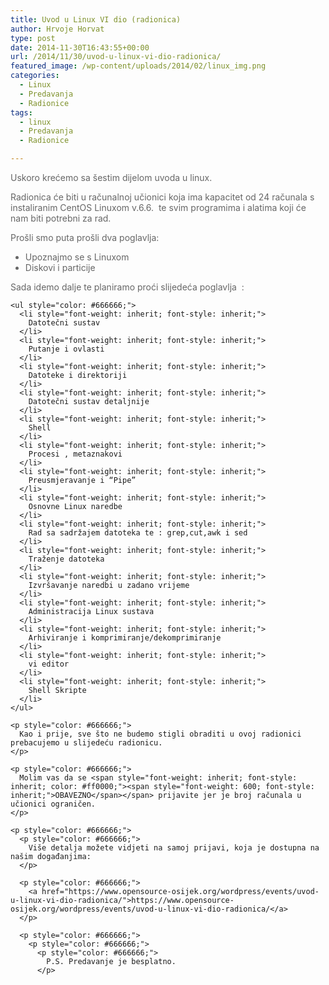 ```yaml
---
title: Uvod u Linux VI dio (radionica)
author: Hrvoje Horvat
type: post
date: 2014-11-30T16:43:55+00:00
url: /2014/11/30/uvod-u-linux-vi-dio-radionica/
featured_image: /wp-content/uploads/2014/02/linux_img.png
categories:
  - Linux
  - Predavanja
  - Radionice
tags:
  - linux
  - Predavanja
  - Radionice

---
```

<p style="color: #666666;">
  Uskoro krećemo sa šestim dijelom uvoda u linux.
</p>

<p style="color: #666666;">
  Radionica će biti u računalnoj učionici koja ima kapacitet od 24 računala s instaliranim CentOS Linuxom v.6.6.  te svim programima i alatima koji će nam biti potrebni za rad.
</p>

<p style="color: #666666;">
  <p style="color: #666666;">
    Prošli smo puta prošli dva poglavlja:
  </p>
  
  <ul style="color: #666666;">
    <li style="font-weight: inherit; font-style: inherit;">
      Upoznajmo se s Linuxom
    </li>
    <li style="font-weight: inherit; font-style: inherit;">
      Diskovi i particije
    </li>
  </ul>
  
  <p style="color: #666666;">
    <p style="color: #666666;">
      Sada idemo dalje te planiramo proći slijedeća poglavlja  :
    </p>
    
    <ul style="color: #666666;">
      <li style="font-weight: inherit; font-style: inherit;">
        Datotečni sustav
      </li>
      <li style="font-weight: inherit; font-style: inherit;">
        Putanje i ovlasti
      </li>
      <li style="font-weight: inherit; font-style: inherit;">
        Datoteke i direktoriji
      </li>
      <li style="font-weight: inherit; font-style: inherit;">
        Datotečni sustav detaljnije
      </li>
      <li style="font-weight: inherit; font-style: inherit;">
        Shell
      </li>
      <li style="font-weight: inherit; font-style: inherit;">
        Procesi , metaznakovi
      </li>
      <li style="font-weight: inherit; font-style: inherit;">
        Preusmjeravanje i “Pipe”
      </li>
      <li style="font-weight: inherit; font-style: inherit;">
        Osnovne Linux naredbe
      </li>
      <li style="font-weight: inherit; font-style: inherit;">
        Rad sa sadržajem datoteka te : grep,cut,awk i sed
      </li>
      <li style="font-weight: inherit; font-style: inherit;">
        Traženje datoteka
      </li>
      <li style="font-weight: inherit; font-style: inherit;">
        Izvršavanje naredbi u zadano vrijeme
      </li>
      <li style="font-weight: inherit; font-style: inherit;">
        Administracija Linux sustava
      </li>
      <li style="font-weight: inherit; font-style: inherit;">
        Arhiviranje i komprimiranje/dekomprimiranje
      </li>
      <li style="font-weight: inherit; font-style: inherit;">
        vi editor
      </li>
      <li style="font-weight: inherit; font-style: inherit;">
        Shell Skripte
      </li>
    </ul>
    
    <p style="color: #666666;">
      Kao i prije, sve što ne budemo stigli obraditi u ovoj radionici prebacujemo u slijedeću radionicu.
    </p>
    
    <p style="color: #666666;">
      Molim vas da se <span style="font-weight: inherit; font-style: inherit; color: #ff0000;"><span style="font-weight: 600; font-style: inherit;">OBAVEZNO</span></span> prijavite jer je broj računala u učionici ograničen.
    </p>
    
    <p style="color: #666666;">
      <p style="color: #666666;">
        Više detalja možete vidjeti na samoj prijavi, koja je dostupna na našim događanjima:
      </p>
      
      <p style="color: #666666;">
        <a href="https://www.opensource-osijek.org/wordpress/events/uvod-u-linux-vi-dio-radionica/">https://www.opensource-osijek.org/wordpress/events/uvod-u-linux-vi-dio-radionica/</a>
      </p>
      
      <p style="color: #666666;">
        <p style="color: #666666;">
          <p style="color: #666666;">
            P.S. Predavanje je besplatno.
          </p>